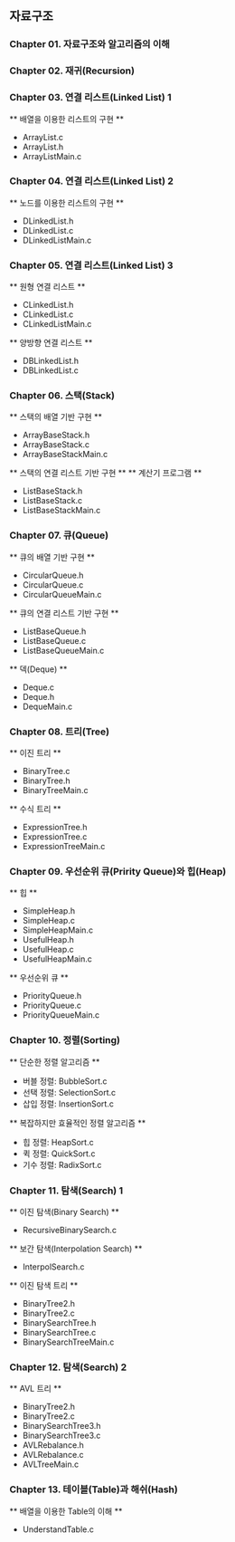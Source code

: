 ## 자료구조

### Chapter 01. 자료구조와 알고리즘의 이해

### Chapter 02. 재귀(Recursion)

### Chapter 03. 연결 리스트(Linked List) 1

** 배열을 이용한 리스트의 구현 **
- ArrayList.c
- ArrayList.h
- ArrayListMain.c

### Chapter 04. 연결 리스트(Linked List) 2

** 노드를 이용한 리스트의 구현 **
- DLinkedList.h
- DLinkedList.c
- DLinkedListMain.c

### Chapter 05. 연결 리스트(Linked List) 3

** 원형 연결 리스트 **
- CLinkedList.h
- CLinkedList.c
- CLinkedListMain.c

** 양방향 연결 리스트 **
- DBLinkedList.h
- DBLinkedList.c

### Chapter 06. 스택(Stack)

** 스택의 배열 기반 구현 **
- ArrayBaseStack.h
- ArrayBaseStack.c
- ArrayBaseStackMain.c

** 스택의 연결 리스트 기반 구현 **
** 계산기 프로그램 **
- ListBaseStack.h
- ListBaseStack.c
- ListBaseStackMain.c

### Chapter 07. 큐(Queue)

** 큐의 배열 기반 구현 **
- CircularQueue.h
- CircularQueue.c
- CircularQueueMain.c

** 큐의 연결 리스트 기반 구현 **
- ListBaseQueue.h
- ListBaseQueue.c
- ListBaseQueueMain.c

** 덱(Deque) **
- Deque.c
- Deque.h
- DequeMain.c

### Chapter 08. 트리(Tree)

** 이진 트리 **
- BinaryTree.c
- BinaryTree.h
- BinaryTreeMain.c

** 수식 트리 **
- ExpressionTree.h
- ExpressionTree.c
- ExpressionTreeMain.c

### Chapter 09. 우선순위 큐(Pririty Queue)와 힙(Heap)

** 힙 **
- SimpleHeap.h
- SimpleHeap.c
- SimpleHeapMain.c
- UsefulHeap.h
- UsefulHeap.c
- UsefulHeapMain.c

** 우선순위 큐 **
- PriorityQueue.h
- PriorityQueue.c
- PriorityQueueMain.c

### Chapter 10. 정렬(Sorting)

** 단순한 정렬 알고리즘 **
- 버블 정렬: BubbleSort.c
- 선택 정렬: SelectionSort.c
- 삽입 정렬: InsertionSort.c

** 복잡하지만 효율적인 정렬 알고리즘 **
- 힙 정렬: HeapSort.c
- 퀵 정렬: QuickSort.c
- 기수 정렬: RadixSort.c

### Chapter 11. 탐색(Search) 1

** 이진 탐색(Binary Search) **
- RecursiveBinarySearch.c

** 보간 탐색(Interpolation Search) **
- InterpolSearch.c

** 이진 탐색 트리 **
- BinaryTree2.h
- BinaryTree2.c
- BinarySearchTree.h
- BinarySearchTree.c
- BinarySearchTreeMain.c

### Chapter 12. 탐색(Search) 2

** AVL 트리 **
- BinaryTree2.h
- BinaryTree2.c
- BinarySearchTree3.h
- BinarySearchTree3.c
- AVLRebalance.h
- AVLRebalance.c
- AVLTreeMain.c

### Chapter 13. 테이블(Table)과 해쉬(Hash)

** 배열을 이용한 Table의 이해 **
- UnderstandTable.c

